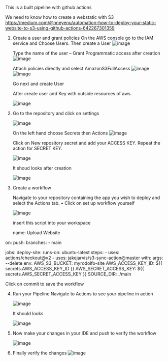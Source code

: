 This is a built pipeline with github actions

We need to know how to create a webstatic with S3
https://medium.com/@nneyenu/automation-how-to-deploy-your-static-website-to-s3-using-github-actions-642267301359

1) Create a user and grant policies
   On the AWS console go to the IAM service and Choose Users. Then create a User
   ![image](https://github.com/resgem585/deploy-github-actions/assets/105258020/37761a29-1f90-4b75-ad79-63e8842bd375)

   Type the name of the user – Grant Programmatic access after creation
   ![image](https://github.com/resgem585/deploy-github-actions/assets/105258020/a211c193-d3e3-487f-bbac-b83b04fecd5c)

   Attach policies directly and select AmazonS3FullAccess
   ![image](https://github.com/resgem585/deploy-github-actions/assets/105258020/14b80bc4-0f39-4857-b240-6a3a11d2c9a8)
   ![image](https://github.com/resgem585/deploy-github-actions/assets/105258020/e7200b18-5c02-42ac-a267-6d5b5be52a58)

   Go next and create User

   After create user add Key with outside resources of aws.

   ![image](https://github.com/resgem585/deploy-github-actions/assets/105258020/9682140b-0018-4301-8933-bfb2220acb62)

2) Go to the repository and click on settings

   ![image](https://github.com/resgem585/deploy-github-actions/assets/105258020/630f3908-6f21-48f4-bdae-740c406ce891)

   On the left hand choose Secrets then Actions
   ![image](https://github.com/resgem585/deploy-github-actions/assets/105258020/b4caa0b7-aba5-4e93-8187-044b3dd98096)

   Click on New repository secret and add your ACCESS KEY. Repeat the action for SECRET KEY.

   ![image](https://github.com/resgem585/deploy-github-actions/assets/105258020/5cf31490-157c-4217-b9e8-b71e0ab9c06a)

   It shoud looks after creation

   ![image](https://github.com/resgem585/deploy-github-actions/assets/105258020/670e30ce-54b7-4a3d-b654-9d6f8a5c6367)


3) Create a workflow

   Navigate to your repository containing the app you wish to deploy and select the Actions tab.
   •	Click on set up workflow yourself

   ![image](https://github.com/resgem585/deploy-github-actions/assets/105258020/221561f7-1649-4d58-8e4d-091edc885acd)

   insert this script into your workspace

   name: Upload Website

on:
  push:
    branches:
    - main

jobs:
  deploy-site:
    runs-on: ubuntu-latest
    steps:
      - uses: actions/checkout@v2
      - uses: jakejarvis/s3-sync-action@master
        with:
          args: --delete
        env:
          AWS_S3_BUCKET: myrodolfo-site
          AWS_ACCESS_KEY_ID: ${{ secrets.AWS_ACCESS_KEY_ID }}
          AWS_SECRET_ACCESS_KEY: ${{ secrets.AWS_SECRET_ACCESS_KEY }}
          SOURCE_DIR: ./main

Click on commit to save the workflow

4) Run your Pipeline
    Navigate to Actions to see your pipeline in action

   ![image](https://github.com/resgem585/deploy-github-actions/assets/105258020/749d3217-573c-4a64-a733-f26fd427dda7)

   It should looks

   ![image](https://github.com/resgem585/deploy-github-actions/assets/105258020/faf46ba9-1304-4468-9b4f-55b5064a6595)

5) Now make your changes in your IDE and push to verify the workflow

   ![image](https://github.com/resgem585/deploy-github-actions/assets/105258020/ef9d2b89-1be8-4437-bfed-2f71a9a810ad)


6) Finally verify the changes
   ![image](https://github.com/resgem585/deploy-github-actions/assets/105258020/05fba741-f273-4001-b603-f21d2514ebe2)







   



